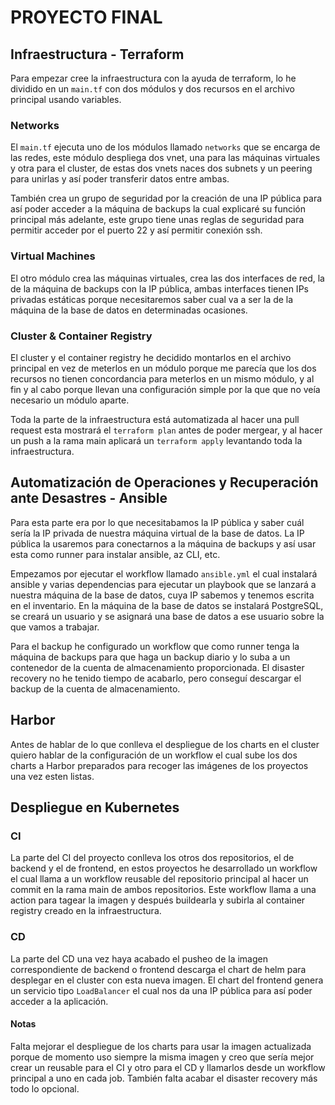 # PROYECTO FINAL

## Infraestructura - Terraform

Para empezar cree la infraestructura con la ayuda de terraform, lo he dividido en un `main.tf` con dos módulos y dos recursos en el archivo principal usando variables.

### Networks

El `main.tf` ejecuta uno de los módulos llamado `networks` que se encarga de las redes, este módulo despliega dos vnet, una para las máquinas virtuales y otra para el cluster, de estas dos vnets naces dos subnets y un peering para unirlas y así poder transferir datos entre ambas. <br>

También crea un grupo de seguridad por la creación de una IP pública para así poder acceder a la máquina de backups la cual explicaré su función principal más adelante, este grupo tiene unas reglas de seguridad para permitir acceder por el puerto 22 y así permitir conexión ssh.

### Virtual Machines

El otro módulo crea las máquinas virtuales, crea las dos interfaces de red, la de la máquina de backups con la IP pública, ambas interfaces tienen IPs privadas estáticas porque necesitaremos saber cual va a ser la de la máquina de la base de datos en determinadas ocasiones.

### Cluster & Container Registry

El cluster y el container registry he decidido montarlos en el archivo principal en vez de meterlos en un módulo porque me parecía que los dos recursos no tienen concordancia para meterlos en un mismo módulo, y al fin y al cabo porque llevan una configuración simple por la que que no veía necesario un módulo aparte. <br>

Toda la parte de la infraestructura está automatizada al hacer una pull request esta mostrará el `terraform plan` antes de poder mergear, y al hacer un push a la rama main aplicará un `terraform apply` levantando toda la infraestructura.

## Automatización de Operaciones y Recuperación ante Desastres - Ansible

Para esta parte era por lo que necesitabamos la IP pública y saber cuál sería la IP privada de nuestra máquina virtual de la base de datos. La IP pública la usaremos para conectarnos a la máquina de backups y así usar esta como runner para instalar ansible, az CLI, etc. <br>

Empezamos por ejecutar el workflow llamado `ansible.yml` el cual instalará ansible y varias dependencias para ejecutar un playbook que se lanzará a nuestra máquina de la base de datos, cuya IP sabemos y tenemos escrita en el inventario. En la máquina de la base de datos se instalará PostgreSQL, se creará un usuario y se asignará una base de datos a ese usuario sobre la que vamos a trabajar. <br>

Para el backup he configurado un workflow que como runner tenga la máquina de backups para que haga un backup diario y lo suba a un contenedor de la cuenta de almacenamiento proporcionada. El disaster recovery no he tenido tiempo de acabarlo, pero conseguí descargar el backup de la cuenta de almacenamiento.

## Harbor

Antes de hablar de lo que conlleva el despliegue de los charts en el cluster quiero hablar de la configuración de un workflow el cual sube los dos charts a Harbor preparados para recoger las imágenes de los proyectos una vez esten listas.

## Despliegue en Kubernetes

### CI

La parte del CI del proyecto conlleva los otros dos repositorios, el de backend y el de frontend, en estos proyectos he desarrollado un workflow el cual llama a un workflow reusable del repositorio principal al hacer un commit en la rama main de ambos repositorios. Este workflow llama a una action para tagear la imagen y después buildearla y subirla al container registry creado en la infraestructura.

### CD

La parte del CD una vez haya acabado el pusheo de la imagen correspondiente de backend o frontend descarga el chart de helm para desplegar en el cluster con esta nueva imagen. El chart del frontend genera un servicio tipo `LoadBalancer` el cual nos da una IP pública para así poder acceder a la aplicación.

#### Notas

Falta mejorar el despliegue de los charts para usar la imagen actualizada porque de momento uso siempre la misma imagen y creo que sería mejor crear un reusable para el CI y otro para el CD y llamarlos desde un workflow principal a uno en cada job. También falta acabar el disaster recovery más todo lo opcional.
